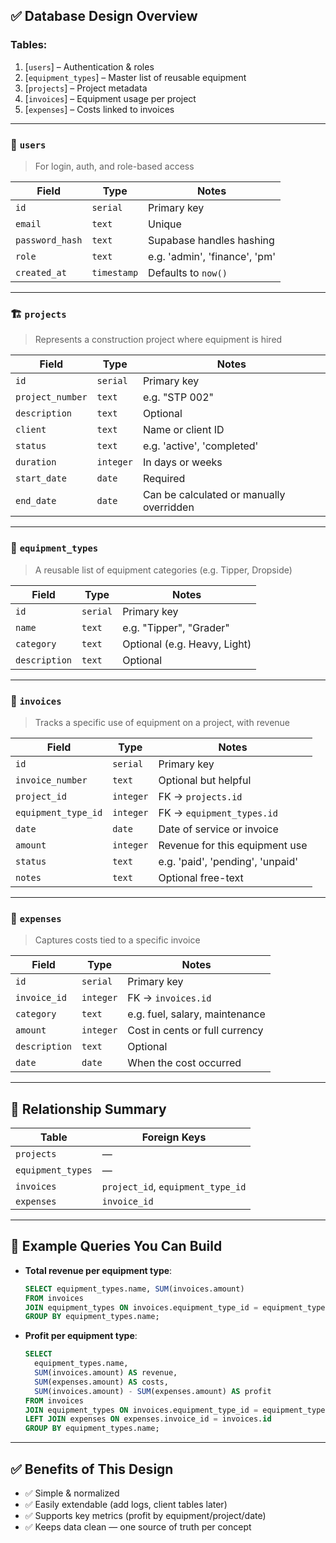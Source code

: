 
## ✅ Database Design Overview

### Tables:

1. \[`users`] – Authentication & roles
2. \[`equipment_types`] – Master list of reusable equipment
3. \[`projects`] – Project metadata
4. \[`invoices`] – Equipment usage per project
5. \[`expenses`] – Costs linked to invoices

---

### 🧍 `users`

> For login, auth, and role-based access

| Field           | Type        | Notes                         |
| --------------- | ----------- | ----------------------------- |
| `id`            | `serial`    | Primary key                   |
| `email`         | `text`      | Unique                        |
| `password_hash` | `text`      | Supabase handles hashing      |
| `role`          | `text`      | e.g. 'admin', 'finance', 'pm' |
| `created_at`    | `timestamp` | Defaults to `now()`           |

---

### 🏗️ `projects`

> Represents a construction project where equipment is hired

| Field            | Type      | Notes                                    |
| ---------------- | --------- | ---------------------------------------- |
| `id`             | `serial`  | Primary key                              |
| `project_number` | `text`    | e.g. "STP 002"                           |
| `description`    | `text`    | Optional                                 |
| `client`         | `text`    | Name or client ID                        |
| `status`         | `text`    | e.g. 'active', 'completed'               |
| `duration`       | `integer` | In days or weeks                         |
| `start_date`     | `date`    | Required                                 |
| `end_date`       | `date`    | Can be calculated or manually overridden |

---

### 🚜 `equipment_types`

> A reusable list of equipment categories (e.g. Tipper, Dropside)

| Field         | Type     | Notes                        |
| ------------- | -------- | ---------------------------- |
| `id`          | `serial` | Primary key                  |
| `name`        | `text`   | e.g. "Tipper", "Grader"      |
| `category`    | `text`   | Optional (e.g. Heavy, Light) |
| `description` | `text`   | Optional                     |

---

### 📄 `invoices`

> Tracks a specific use of equipment on a project, with revenue

| Field               | Type      | Notes                            |
| ------------------- | --------- | -------------------------------- |
| `id`                | `serial`  | Primary key                      |
| `invoice_number`    | `text`    | Optional but helpful             |
| `project_id`        | `integer` | FK → `projects.id`               |
| `equipment_type_id` | `integer` | FK → `equipment_types.id`        |
| `date`              | `date`    | Date of service or invoice       |
| `amount`            | `integer` | Revenue for this equipment use   |
| `status`            | `text`    | e.g. 'paid', 'pending', 'unpaid' |
| `notes`             | `text`    | Optional free-text               |

---

### 💸 `expenses`

> Captures costs tied to a specific invoice

| Field         | Type      | Notes                          |
| ------------- | --------- | ------------------------------ |
| `id`          | `serial`  | Primary key                    |
| `invoice_id`  | `integer` | FK → `invoices.id`             |
| `category`    | `text`    | e.g. fuel, salary, maintenance |
| `amount`      | `integer` | Cost in cents or full currency |
| `description` | `text`    | Optional                       |
| `date`        | `date`    | When the cost occurred         |

---

## 🔗 Relationship Summary

| Table             | Foreign Keys                      |
| ----------------- | --------------------------------- |
| `projects`        | —                                 |
| `equipment_types` | —                                 |
| `invoices`        | `project_id`, `equipment_type_id` |
| `expenses`        | `invoice_id`                      |

---

## 🧮 Example Queries You Can Build

* **Total revenue per equipment type**:

  ```sql
  SELECT equipment_types.name, SUM(invoices.amount)
  FROM invoices
  JOIN equipment_types ON invoices.equipment_type_id = equipment_types.id
  GROUP BY equipment_types.name;
  ```

* **Profit per equipment type**:

  ```sql
  SELECT
    equipment_types.name,
    SUM(invoices.amount) AS revenue,
    SUM(expenses.amount) AS costs,
    SUM(invoices.amount) - SUM(expenses.amount) AS profit
  FROM invoices
  JOIN equipment_types ON invoices.equipment_type_id = equipment_types.id
  LEFT JOIN expenses ON expenses.invoice_id = invoices.id
  GROUP BY equipment_types.name;
  ```

---

## ✅ Benefits of This Design

* ✅ Simple & normalized
* ✅ Easily extendable (add logs, client tables later)
* ✅ Supports key metrics (profit by equipment/project/date)
* ✅ Keeps data clean — one source of truth per concept



